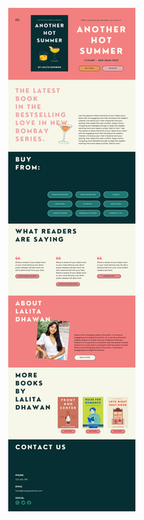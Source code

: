 ![template](https://raw.githubusercontent.com/ShriIraCatalog/resources-two/refs/heads/master/2025/04/20/20250420045402.png)
